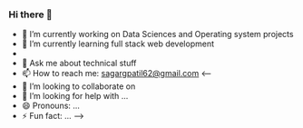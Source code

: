 ### Hi there 👋


- 🔭 I’m currently working on Data Sciences and Operating system projects
- 🌱 I’m currently learning full stack web development
- 
- 💬 Ask me about technical stuff
- 📫 How to reach me: sagargpatil62@gmail.com
<--
- 👯 I’m looking to collaborate on 
- 🤔 I’m looking for help with ...
- 😄 Pronouns: ...
- ⚡ Fun fact: ...
-->
